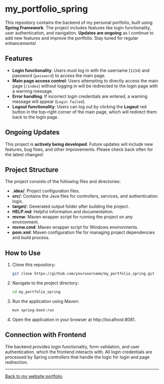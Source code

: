 # my_portfolio_spring

This repository contains the backend of my personal portfolio, built using **Spring Framework**. The project includes features like login functionality, user authentication, and navigation. **Updates are ongoing** as I continue to add new features and improve the portfolio. Stay tuned for regular enhancements!

## Features
- **Login functionality**: Users must log in with the username (`1234`) and password (`password`) to access the main page.
- **Main page access control**: Users attempting to directly access the main page (`/index`) without logging in will be redirected to the login page with a warning message.
- **Error handling**: If incorrect login credentials are entered, a warning message will appear (`Login failed`).
- **Logout functionality**: Users can log out by clicking the **Logout** red button in the top-right corner of the main page, which will redirect them back to the login page.

## Ongoing Updates
This project is **actively being developed**. Future updates will include new features, bug fixes, and other improvements. Please check back often for the latest changes!

## Project Structure
The project consists of the following files and directories:

- **.idea/**: Project configuration files.
- **src/**: Contains the Java files for controllers, services, and authentication logic.
- **target/**: Generated output folder after building the project.
- **HELP.md**: Helpful information and documentation.
- **mvnw**: Maven wrapper script for running the project on any environment.
- **mvnw.cmd**: Maven wrapper script for Windows environments.
- **pom.xml**: Maven configuration file for managing project dependencies and build process.

## How to Use
1. Clone this repository:
   ```bash
   git clone https://github.com/yourusername/my_portfolio_spring.git
   ```

2. Navigate to the project directory:
    ```bash
    cd my_portfolio_spring
    ```

3. Run the application using Maven:
    ```bash
    mvn spring-boot:run
    ```

4. Open the application in your browser at http://localhost:8081.

## Connection with Frontend

The backend provides login functionality, form validation, and user authentication, which the frontend interacts with. All login credentials are processed by Spring controllers that handle the logic for login and page redirection.

---
[Back to my website portfolio](https://github.com/JayIsThere/my_portfolio)


